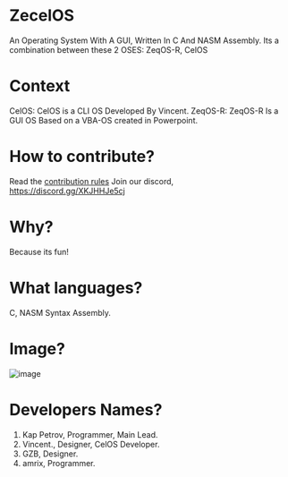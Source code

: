 # ZecelOS
An Operating System With A GUI, Written In C And NASM Assembly.
Its a combination between these 2 OSES:
ZeqOS-R,
CelOS

# Context
CelOS: CelOS is a CLI OS Developed By Vincent.
ZeqOS-R: ZeqOS-R Is a GUI OS Based on a VBA-OS created in Powerpoint.

# How to contribute?
Read the [contribution rules](doc/CONTRIBUTING.md)
Join our discord, https://discord.gg/XKJHHJe5cj

# Why?
Because its fun!

# What languages?
C, NASM Syntax Assembly.

# Image?
![image](https://github.com/KapPetrovTheGuy/ZecelOS/assets/123942802/cbc8d7d0-6fe7-4692-bfbf-e23d73f83591)

# Developers Names?
1. Kap Petrov, Programmer, Main Lead.
2. Vincent., Designer, CelOS Developer.
3. GZB, Designer.
4. amrix, Programmer.
